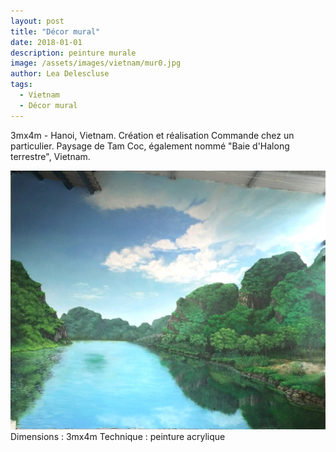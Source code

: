 ```yaml
---
layout: post
title: "Décor mural"
date: 2018-01-01
description: peinture murale
image: /assets/images/vietnam/mur0.jpg
author: Lea Delescluse
tags:
  - Vietnam
  - Décor mural
---
```

3mx4m - Hanoi, Vietnam. Création et réalisation
Commande chez un particulier.
Paysage de Tam Coc, également nommé "Baie d'Halong terrestre", Vietnam.

![Placeholder](/assets/images/vietnam/mur1.jpg)
Dimensions : 3mx4m
Technique : peinture acrylique
